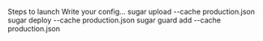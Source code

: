 Steps to launch
Write your config...
sugar upload --cache production.json
sugar deploy --cache production.json
sugar guard add --cache production.json
